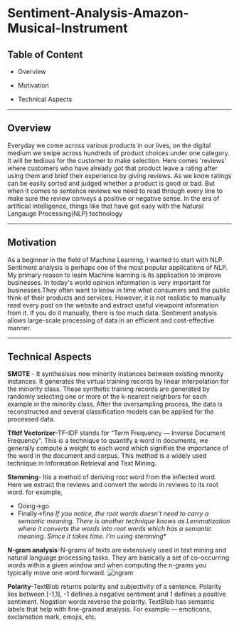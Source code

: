 # Sentiment-Analysis-Amazon-Musical-Instrument

## Table of Content

* Overview

* Motivation

* Technical Aspects

---

## Overview
Everyday we come across various products in our lives, on the digital medium we swipe across hundreds of product choices under one category. It will be tedious for the customer to make selection. Here comes 'reviews' where customers who have already got that product leave a rating after using them and brief their experience by giving reviews. As we know ratings can be easily sorted and judged whether a product is good or bad. But when it comes to sentence reviews we need to read through every line to make sure the review conveys a positive or negative sense. In the era of artificial intelligence, things like that have got easy with the Natural Langauge Processing(NLP) technology

---

## Motivation
As a beginner in the field of Machine Learning, I wanted to start with NLP. Sentiment analysis is perhaps one of the most popular applications of NLP. My primary reason to learn Machine learning is its application to improve businesses. In today's world opinion information is very important for businesses.They often want to know in time what consumers and the public think of their products and services. However, it is not realistic to manually read every post on the website and extract useful viewpoint information from it. If you do it manually, there is too much data. Sentiment analysis allows large-scale processing of data in an efficient and cost-effective manner.

---

## Technical Aspects

**SMOTE** - It synthesises new minority instances between existing minority instances. It generates the virtual training records by linear interpolation for the minority class. These synthetic training records are generated by randomly selecting one or more of the k-nearest neighbors for each example in the minority class. After the oversampling process, the data is reconstructed and several classification models can be applied for the processed data.

**TfIdf Vectorizer**-TF-IDF stands for “Term Frequency — Inverse Document Frequency”. This is a technique to quantify a word in documents, we generally compute a weight to each word which signifies the importance of the word in the document and corpus. This method is a widely used technique in Information Retrieval and Text Mining.

**Stemming**- Itis a method of deriving root word from the inflected word. Here we extract the reviews and convert the words in reviews to its root word. for example,
* Going->go
* Finally->fina
*If you notice, the root words doesn't need to carry a semantic meaning. There is another technique knows as Lemmatization where it converts the words into root words which has a semantic meaning. Simce it takes time. I'm using stemming**

**N-gram analysis**-N-grams of texts are extensively used in text mining and natural language processing tasks. They are basically a set of co-occurring words within a given window and when computing the n-grams you typically move one word forward.
![ngram](https://user-images.githubusercontent.com/69259443/117281022-d48d2980-ae80-11eb-8146-53a81bd76357.png)

**Polarity**-TextBlob returns polarity and subjectivity of a sentence. Polarity lies between [-1,1], -1 defines a negative sentiment and 1 defines a positive sentiment. Negation words reverse the polarity. TextBlob has semantic labels that help with fine-grained analysis. For example — emoticons, exclamation mark, emojis, etc.
